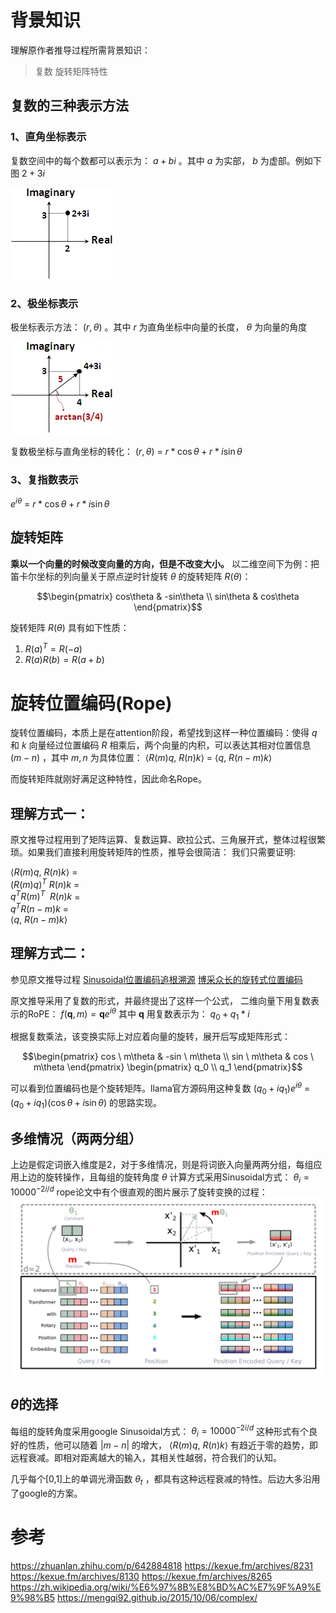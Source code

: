 

# 背景知识

理解原作者推导过程所需背景知识：
> 复数
旋转矩阵特性


## 复数的三种表示方法
### 1、直角坐标表示
复数空间中的每个数都可以表示为： $a+bi$ 。其中 $a$ 为实部， $b$ 为虚部。例如下图 $2+3i$ 

![avatar](./images/rope/complex-plane.webp)

### 2、极坐标表示
极坐标表示方法： $(r, \theta)$ 。其中 $r$ 为直角坐标中向量的长度， $\theta$ 为向量的角度

![avatar](./images/rope/complex-polar-plane.webp)

复数极坐标与直角坐标的转化： $(r, \theta)$ = $r*\cos \theta + r*i \sin\theta$

### 3、复指数表示
$e^{i\theta}$ = $r*\cos \theta + r*i \sin\theta$

## 旋转矩阵
**乘以一个向量的时候改变向量的方向，但是不改变大小。**
以二维空间下为例：把笛卡尔坐标的列向量关于原点逆时针旋转 $\theta$ 的旋转矩阵 $R(\theta)$：

 $$\begin{pmatrix}  
  cos\theta  & -sin\theta  \\  
  sin\theta & cos\theta  
\end{pmatrix}$$

旋转矩阵 $R(\theta)$ 具有如下性质：
1. $R(a)^T = R(-a)$
2. $R(a) R(b) = R(a+b)$



# 旋转位置编码(Rope)

旋转位置编码，本质上是在attention阶段，希望找到这样一种位置编码：使得 $q$ 和 $k$ 向量经过位置编码 $R$ 相乘后，两个向量的内积，可以表达其相对位置信息 $(m-n)$ ，其中 $m ,n$ 为具体位置：
 $\langle  R(m)q, \ R(n)k\rangle$ = $\langle q, \ R(n-m)k\rangle$

而旋转矩阵就刚好满足这种特性，因此命名Rope。

## 理解方式一：
原文推导过程用到了矩阵运算、复数运算、欧拉公式、三角展开式，整体过程很繁琐。如果我们直接利用旋转矩阵的性质，推导会很简洁：
我们只需要证明:

$\langle  R(m)q, \ R(n)k\rangle$ =  
$(R(m)q)^T \ R(n)k$ =  
$q^TR(m)^T \ \ R(n)k$ =  
$q^T R(n-m) k$ =  
$\langle  q, \ R(n-m)k\rangle$

## 理解方式二：
参见原文推导过程
[Sinusoidal位置编码追根溯源](https://kexue.fm/archives/8231)
[博采众长的旋转式位置编码](https://kexue.fm/archives/8265)

原文推导采用了复数的形式，并最终提出了这样一个公式，
二维向量下用复数表示的RoPE： $f(\mathbf{q} , m) = \mathbf{q}   e^{i \theta}$ 
其中 $\mathbf{q}$ 用复数表示为： $q_0+q_1*i$

根据复数乘法，该变换实际上对应着向量的旋转，展开后写成矩阵形式：

 $$\begin{pmatrix}  
  cos \ m\theta  & -sin \ m\theta  \\  
  sin \ m\theta & cos \ m\theta  
\end{pmatrix} 
\begin{pmatrix}  
  q_0 \\
  q_1 
\end{pmatrix}$$

可以看到位置编码也是个旋转矩阵。llama官方源码用这种复数 $(q_0 + iq_1)  e^{i \theta}$ = $(q_0 + iq_1) ( \cos \theta + i \sin\theta)$ 的思路实现。

## 多维情况（两两分组）
上边是假定词嵌入维度是2，对于多维情况，则是将词嵌入向量两两分组，每组应用上边的旋转操作，且每组的旋转角度 $\theta$ 计算方式采用Sinusoidal方式： $\theta_i =  10000^{-2i/d}$
rope论文中有个很直观的图片展示了旋转变换的过程：
![avatar](./images/rope/rope.png)


## $\theta$的选择
每组的旋转角度采用google Sinusoidal方式： $\theta_i =  10000^{-2i/d}$
这种形式有个良好的性质，他可以随着 $|m-n|$ 的增大， $\langle  R(m)q, \ R(n)k\rangle$ 有趋近于零的趋势，即远程衰减。即相对距离越大的输入，其相关性越弱，符合我们的认知。

几乎每个[0,1]上的单调光滑函数 $\theta_t$ ，都具有这种远程衰减的特性。后边大多沿用了google的方案。




# 参考
https://zhuanlan.zhihu.com/p/642884818
https://kexue.fm/archives/8231
https://kexue.fm/archives/8130
https://kexue.fm/archives/8265
https://zh.wikipedia.org/wiki/%E6%97%8B%E8%BD%AC%E7%9F%A9%E9%98%B5
https://mengqi92.github.io/2015/10/06/complex/


